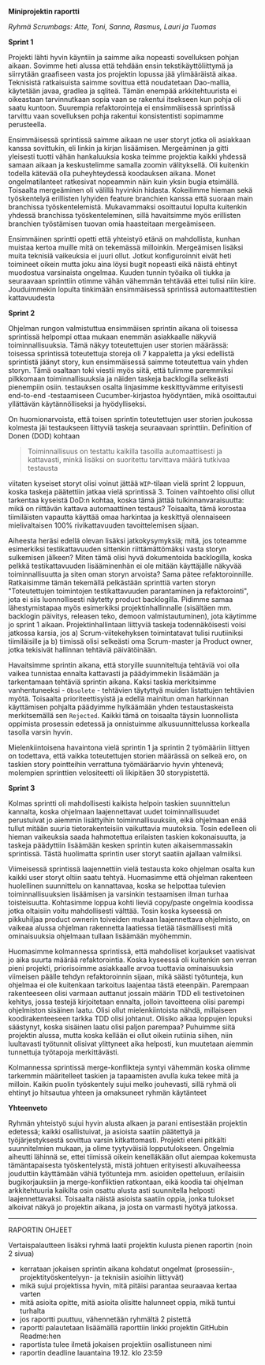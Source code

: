 **Miniprojektin raportti**

*Ryhmä Scrumbags: Atte, Toni, Sanna, Rasmus, Lauri ja Tuomas*
 

**Sprint 1**

Projekti lähti hyvin käyntiin ja saimme aika nopeasti sovelluksen pohjan aikaan. Sovimme heti alussa että tehdään ensin tekstikäyttöliittymä ja siirrytään graafiseen vasta jos projektin lopussa jää ylimääräistä aikaa. Teknisistä ratkaisuista saimme sovittua että noudatetaan Dao-mallia, käytetään javaa, gradlea ja sqliteä. Tämän enempää arkkitehtuurista ei oikeastaan tarvinnutkaan sopia vaan se rakentui itsekseen kun pohja oli saatu kuntoon. Suurempia refaktorointeja ei ensimmäisessä sprintissä tarvittu vaan sovelluksen pohja rakentui konsistentisti sopimamme perusteella.

Ensimmäisessä sprintissä saimme aikaan ne user storyt jotka oli asiakkaan kanssa sovittukin, eli linkin ja kirjan lisäämisen. Mergeäminen ja gitti yleisesti tuotti vähän hankaluuksia koska teimme projektia kaikki yhdessä samaan aikaan ja keskustelimme samalla zoomin välityksellä. Oli kuitenkin todella kätevää olla puheyhteydessä koodauksen aikana. Monet ongelmatilanteet ratkesivat nopeammin näin kuin yksin bugia etsimällä. Toisaalta mergeäminen oli välillä hyvinkin hidasta. Kokeilimme hieman sekä työskentelyä erillisten lyhyiden feature branchien kanssa että suoraan main branchissa työskentelemistä. Mukavammaksi osoittautui lopulta kuitenkin yhdessä branchissa työskenteleminen, sillä havaitsimme myös erillisten branchien työstämisen tuovan omia haasteitaan mergeämiseen.

Ensimmäinen sprintti opetti että yhteistyö etänä on mahdollista, kunhan muistaa kertoa muille mitä on tekemässä milloinkin. Mergeämisen lisäksi muita teknisiä vaikeuksia ei juuri ollut. Jotkut konfiguroinnit eivät heti toimineet oikein mutta joku aina löysi bugit nopeasti eikä näistä ehtinyt muodostua varsinaista ongelmaa. Kuuden tunnin työaika oli tiukka ja seuraavaan sprinttiin otimme vähän vähemmän tehtävää ettei tulisi niin kiire. Jouduimmekin lopulta tinkimään ensimmäisessä sprintissä automaattitestien kattavuudesta

**Sprint 2**

Ohjelman rungon valmistuttua ensimmäisen sprintin aikana oli toisessa sprintissä helpompi ottaa mukaan enemmän asiakkaalle näkyviä toiminnallisuuksia. Tämä näkyy toteutettujen user storien määrässä: toisessa sprintissä toteutettuja storeja oli 7 kappaletta ja yksi edellistä sprintistä jäänyt story, kun ensimmäisessä saimme toteutettua vain yhden storyn. Tämä osaltaan toki viestii myös siitä, että tulimme paremmiksi pilkkomaan toiminnallisuuksia ja näiden taskeja backlogilla selkeästi pienempiin osiin. testauksen osalta linjasimme keskittyvämme erityisesti end-to-end -testaamiseen Cucumber-kirjastoa hyödyntäen, mikä osoittautui yllättävän käytännölliseksi ja hyödylliseksi.

On huomionarvoista, että toisen sprintin toteutettujen user storien joukossa kolmesta jäi testaukseen liittyviä taskeja seuraavaan sprinttiin. Definition of Donen (DOD) kohtaan
> Toiminnallisuus on testattu kaikilla tasoilla automaattisesti ja kattavasti, minkä lisäksi on suoritettu tarvittava määrä tutkivaa testausta

viitaten kyseiset storyt olisi voinut jättää `WIP`-tilaan vielä sprint 2 loppuun, koska taskeja päätettiin jatkaa vielä sprintissä 3. Toinen vaihtoehto olisi ollut tarkentaa kyseistä DoD:n kohtaa, koska tämä jättää tulkinnanvaraisuutta: mikä on riittävän kattava automaattinen testaus? Toisaalta, tämä korostaa tiimiläisten vapautta käyttää omaa harkintaa ja keskittyä olennaiseen mielivaltaisen 100% rivikattavuuden tavoittelemisen sijaan. 

Aiheesta heräsi edellä olevan lisäksi jatkokysymyksiä; mitä, jos toteamme esimerkiksi testikattavuuden sittenkin riittämättömäksi vasta storyn sulkemisen jälkeen? Miten tämä olisi hyvä dokumentoida backlogilla, koska pelkkä testikattavuuden lisääminenhän ei ole mitään käyttäjälle näkyvää toiminnallisuutta ja siten oman storyn arvoista? Sama pätee refaktoroinnille. Ratkaisimme tämän tekemällä pelkästään sprinttiä varten storyn "Toteutettujen toimintojen testikattavuuden parantaminen ja refaktorointi", jota ei siis luonnollisesti näytetty product backlogilla. Pidimme samaa lähestymistapaa myös esimerkiksi projektinhallinnalle (sisältäen mm. backlogin päivitys, releasen teko, demoon valmistautuminen), jota käytimme jo sprint 1 aikaan. Projektinhallintaan liittyviä taskeja todennäköisesti voisi jatkossa karsia, jos a) Scrum-viitekehyksen toimintatavat tulisi ruutiiniksi tiimiläisille ja b) tiimissä olisi selkeästi oma Scrum-master ja Product owner, jotka tekisivät hallinnan tehtäviä päivätöinään.


Havaitsimme sprintin aikana, että storyille suunniteltuja tehtäviä voi olla vaikea tunnistaa ennalta kattavasti ja päädyimmekin lisäämään ja tarkentamaan tehtäviä sprintin aikana. Kaksi taskia merkitsimme vanhentuneeksi - `Obsolete` - tehtävien täytyttyä muiden listattujen tehtävien myötä. Toisaalta prioriteettisyistä ja edellä mainitun oman harkinnan käyttämisen pohjalta päädyimme hylkäämään yhden testaustaskeista merkitsemällä sen `Rejected`. Kaikki tämä on toisaalta täysin luonnollista oppimista prosessin edetessä ja onnistuimme alkusuunnittelussa korkealla tasolla varsin hyvin.

Mielenkiintoisena havaintona vielä sprintin 1 ja sprintin 2 työmääriin liittyen on todettava, että vaikka toteutettujen storien määrässä on selkeä ero, on taskien story pointteihin verrattuna työmääräarvio hyvin yhtenevä; molempien sprinttien velositeetti oli likipitäen 30 storypistettä.

**Sprint 3**

Kolmas sprintti oli mahdollisesti kaikista helpoin taskien suunnittelun kannalta, koska ohjelmaan laajennettavat uudet toiminnallisuudet perustuivat jo aiemmin lisättyihin toiminnallisuuksiin, eikä ohjelmaan enää tullut mitään suuria tietorakenteisiin vaikuttavia muutoksia. Tosin edelleen oli hieman vaikeuksia saada hahmotettua erilaisten taskien kokonaisuutta, ja taskeja päädyttiin lisäämään kesken sprintin kuten aikaisemmassakin sprintissä. Tästä huolimatta sprintin user storyt saatiin ajallaan valmiiksi.

Viimeisessä sprintissä laajennettiin vielä testausta koko ohjelman osalta kun kaikki user storyt oltiin saatu tehtyä. Huomasimme että ohjelman rakenteen huolellinen suunnittelu on kannattavaa, koska se helpottaa tulevien toiminnallisuuksien lisäämisen ja varsinkin testaamisen ilman turhaa toisteisuutta. Kohtasimme loppua kohti lieviä copy/paste ongelmia koodissa jotka oltaisiin voitu mahdollisesti välttää. Tosin koska kyseessä on pikkuhiljaa product ownerin toiveiden mukaan laajennettava ohjelmisto, on vaikeaa alussa ohjelman rakennetta laatiessa tietää täsmällisesti mitä ominaisuuksia ohjelmaan tullaan lisäämään myöhemmin.

Huomasimme kolmannessa sprintissä, että mahdolliset korjaukset vaatisivat jo aika suurta määrää refaktorointia. Koska kyseessä oli kuitenkin sen verran pieni projekti, priorisoimme asiakkaalle arvoa tuottavia ominaisuuksia viimeisen päälle tehdyn refaktoroinnin sijaan, mikä säästi työtunteja, kun ohjelmaa ei ole kuitenkaan tarkoitus laajentaa tästä eteenpäin. Parempaan rakenteeseen olisi varmaan auttanut jossain määrin TDD eli testivetoinen kehitys, jossa testejä kirjoitetaan ennalta, jolloin tavoitteena olisi parempi ohjelmiston sisäinen laatu. Olisi ollut mielenkiintoista nähdä, millaiseen koodirakenteeseen tarkka TDD olisi johtanut. Olisiko aikaa loppujen lopuksi säästynyt, koska sisäinen laatu olisi paljon parempaa? Puhuimme siitä projektin alussa, mutta koska kellään ei ollut oikein rutiinia siihen, niin luultavasti työtunnit olisivat ylittyneet aika helposti, kun muutetaan aiemmin tunnettuja työtapoja merkittävästi.

Kolmannessa sprintissä merge-konflikteja syntyi vähemmän koska olimme tarkemmin määritelleet taskien ja tapaamisten avulla kuka tekee mitä ja milloin. Kaikin puolin työskentely sujui melko jouhevasti, sillä ryhmä oli ehtinyt jo hitsautua yhteen ja omaksuneet ryhmän käytänteet

**Yhteenveto**

Ryhmän yhteistyö sujui hyvin alusta alkaen ja parani entisestään projektin edetessä; kaikki osallistuivat, ja asioista saatiin päätettyä ja työjärjestyksestä sovittua varsin kitkattomasti. Projekti eteni pitkälti suunnitelmien mukaan, ja olime tyytyväisiä lopputulokseen. Ongelmia aiheutti lähinnä se, ettei tiimissä oikein kenelläkään ollut aiempaa kokemusta tämäntapaisesta työskentelystä, mistä johtuen erityisesti alkuvaiheessa jouduttiin käyttämään vähiä työtunteja mm. asioiden opetteluun, erilaisiin bugikorjauksiin ja merge-konfliktien ratkontaan, eikä koodia tai ohjelman arkkitehtuuria kaikilta osin osattu alusta asti suunnitella helposti laajennettavaksi. Toisaalta näistä asioista saatiin oppia, jonka tulokset alkoivat näkyä jo projektin aikana, ja josta on varmasti hyötyä jatkossa.

________________________
RAPORTIN OHJEET 

Vertaispalautteen lisäksi ryhmä laatii projektin kulusta pienen raportin (noin 2 sivua)

   - kerrataan jokaisen sprintin aikana kohdatut ongelmat (prosessiin-, projektityöskentelyyn- ja teknisiin asioihin liittyvät)
   - mikä sujui projektissa hyvin, mitä pitäisi parantaa seuraavaa kertaa varten
   - mitä asioita opitte, mitä asioita olisitte halunneet oppia, mikä tuntui turhalta
   - jos raportti puuttuu, vähennetään ryhmältä 2 pistettä
   - raportti palautetaan lisäämällä raporttiin linkki projektin GitHubin Readme:hen
   - raportista tulee ilmetä jokaisen projektiin osallistuneen nimi
   - raportin deadline lauantaina 19.12. klo 23:59


